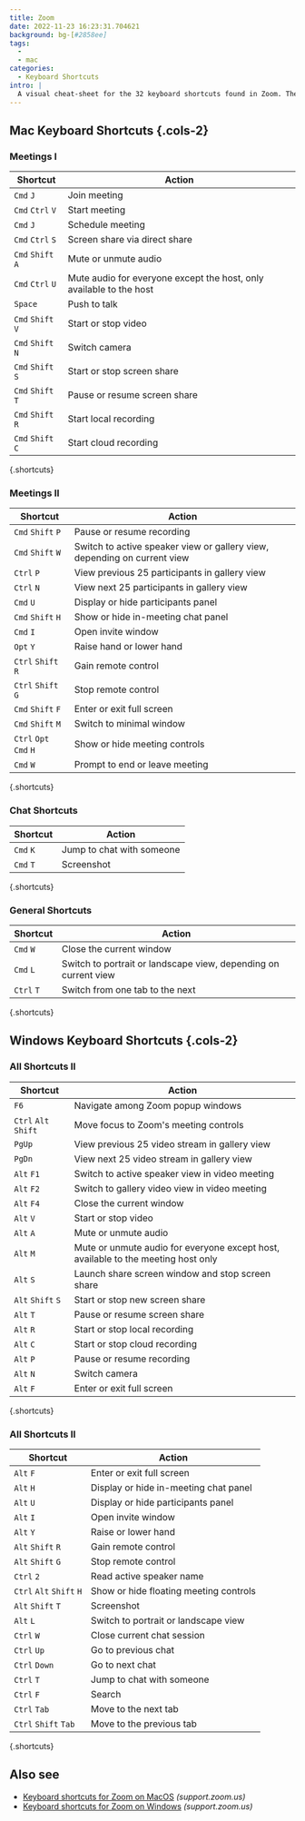 ```yaml
---
title: Zoom
date: 2022-11-23 16:23:31.704621
background: bg-[#2858ee]
tags:
  -
  - mac
categories:
  - Keyboard Shortcuts
intro: |
  A visual cheat-sheet for the 32 keyboard shortcuts found in Zoom. These shortcuts are for MacOS, for Windows visit /zoom-windows.
---
```


## Mac Keyboard Shortcuts {.cols-2}

### Meetings I

| Shortcut          | Action                                                              |
| ----------------- | ------------------------------------------------------------------- |
| `Cmd` `J`         | Join meeting                                                        |
| `Cmd` `Ctrl` `V`  | Start meeting                                                       |
| `Cmd` `J`         | Schedule meeting                                                    |
| `Cmd` `Ctrl` `S`  | Screen share via direct share                                       |
| `Cmd` `Shift` `A` | Mute or unmute audio                                                |
| `Cmd` `Ctrl` `U`  | Mute audio for everyone except the host, only available to the host |
| `Space`           | Push to talk                                                        |
| `Cmd` `Shift` `V` | Start or stop video                                                 |
| `Cmd` `Shift` `N` | Switch camera                                                       |
| `Cmd` `Shift` `S` | Start or stop screen share                                          |
| `Cmd` `Shift` `T` | Pause or resume screen share                                        |
| `Cmd` `Shift` `R` | Start local recording                                               |
| `Cmd` `Shift` `C` | Start cloud recording                                               |

{.shortcuts}

### Meetings II

| Shortcut               | Action                                                                   |
| ---------------------- | ------------------------------------------------------------------------ |
| `Cmd` `Shift` `P`      | Pause or resume recording                                                |
| `Cmd` `Shift` `W`      | Switch to active speaker view or gallery view, depending on current view |
| `Ctrl` `P`             | View previous 25 participants in gallery view                            |
| `Ctrl` `N`             | View next 25 participants in gallery view                                |
| `Cmd` `U`              | Display or hide participants panel                                       |
| `Cmd` `Shift` `H`      | Show or hide in-meeting chat panel                                       |
| `Cmd` `I`              | Open invite window                                                       |
| `Opt` `Y`              | Raise hand or lower hand                                                 |
| `Ctrl` `Shift` `R`     | Gain remote control                                                      |
| `Ctrl` `Shift` `G`     | Stop remote control                                                      |
| `Cmd` `Shift` `F`      | Enter or exit full screen                                                |
| `Cmd` `Shift` `M`      | Switch to minimal window                                                 |
| `Ctrl` `Opt` `Cmd` `H` | Show or hide meeting controls                                            |
| `Cmd` `W`              | Prompt to end or leave meeting                                           |

{.shortcuts}

### Chat Shortcuts

| Shortcut  | Action                    |
| --------- | ------------------------- |
| `Cmd` `K` | Jump to chat with someone |
| `Cmd` `T` | Screenshot                |

{.shortcuts}

### General Shortcuts

| Shortcut   | Action                                                          |
| ---------- | --------------------------------------------------------------- |
| `Cmd` `W`  | Close the current window                                        |
| `Cmd` `L`  | Switch to portrait or landscape view, depending on current view |
| `Ctrl` `T` | Switch from one tab to the next                                 |

{.shortcuts}

## Windows Keyboard Shortcuts {.cols-2}

### All Shortcuts II

| Shortcut             | Action                                                                            |
| -------------------- | --------------------------------------------------------------------------------- |
| `F6`                 | Navigate among Zoom popup windows                                                 |
| `Ctrl` `Alt` `Shift` | Move focus to Zoom's meeting controls                                             |
| `PgUp`               | View previous 25 video stream in gallery view                                     |
| `PgDn`               | View next 25 video stream in gallery view                                         |
| `Alt` `F1`           | Switch to active speaker view in video meeting                                    |
| `Alt` `F2`           | Switch to gallery video view in video meeting                                     |
| `Alt` `F4`           | Close the current window                                                          |
| `Alt` `V`            | Start or stop video                                                               |
| `Alt` `A`            | Mute or unmute audio                                                              |
| `Alt` `M`            | Mute or unmute audio for everyone except host, available to the meeting host only |
| `Alt` `S`            | Launch share screen window and stop screen share                                  |
| `Alt` `Shift` `S`    | Start or stop new screen share                                                    |
| `Alt` `T`            | Pause or resume screen share                                                      |
| `Alt` `R`            | Start or stop local recording                                                     |
| `Alt` `C`            | Start or stop cloud recording                                                     |
| `Alt` `P`            | Pause or resume recording                                                         |
| `Alt` `N`            | Switch camera                                                                     |
| `Alt` `F`            | Enter or exit full screen                                                         |

{.shortcuts}

### All Shortcuts II

| Shortcut                 | Action                                 |
| ------------------------ | -------------------------------------- |
| `Alt` `F`                | Enter or exit full screen              |
| `Alt` `H`                | Display or hide in-meeting chat panel  |
| `Alt` `U`                | Display or hide participants panel     |
| `Alt` `I`                | Open invite window                     |
| `Alt` `Y`                | Raise or lower hand                    |
| `Alt` `Shift` `R`        | Gain remote control                    |
| `Alt` `Shift` `G`        | Stop remote control                    |
| `Ctrl` `2`               | Read active speaker name               |
| `Ctrl` `Alt` `Shift` `H` | Show or hide floating meeting controls |
| `Alt` `Shift` `T`        | Screenshot                             |
| `Alt` `L`                | Switch to portrait or landscape view   |
| `Ctrl` `W`               | Close current chat session             |
| `Ctrl` `Up`              | Go to previous chat                    |
| `Ctrl` `Down`            | Go to next chat                        |
| `Ctrl` `T`               | Jump to chat with someone              |
| `Ctrl` `F`               | Search                                 |
| `Ctrl` `Tab`             | Move to the next tab                   |
| `Ctrl` `Shift` `Tab`     | Move to the previous tab               |

{.shortcuts}

## Also see

- [Keyboard shortcuts for Zoom on MacOS](https://support.zoom.us/hc/en-us/articles/205683899-Hot-Keys-and-Keyboard-Shortcuts-for-Zoom) _(support.zoom.us)_
- [Keyboard shortcuts for Zoom on Windows](https://support.zoom.us/hc/en-us/articles/205683899-Hot-Keys-and-Keyboard-Shortcuts-for-Zoom) _(support.zoom.us)_
